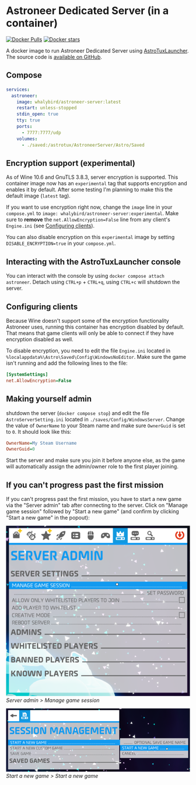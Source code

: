 # Astroneer Dedicated Server (in a container)

[![Docker Pulls](https://img.shields.io/docker/pulls/whalybird/astroneer-server.svg)](https://hub.docker.com/r/whalybird/astroneer-server)
[![Docker stars](https://img.shields.io/docker/stars/whalybird/astroneer-server.svg)](https://hub.docker.com/r/whalybird/astroneer-server)

A docker image to run Astroneer Dedicated Server using [AstroTuxLauncher](https://github.com/JoeJoeTV/AstroTuxLauncher). The source code is [available on GitHub](https://github.com/C0Nd3Mnd/astroneer-docker/).

## Compose

```yaml
services:
  astroneer:
    image: whalybird/astroneer-server:latest
    restart: unless-stopped
    stdin_open: true
    tty: true
    ports:
      - 7777:7777/udp
    volumes:
      - ./saved:/astrotux/AstroneerServer/Astro/Saved
```

## Encryption support (experimental)

As of Wine 10.6 and GnuTLS 3.8.3, server encryption is supported. This container image now has an `experimental` tag that supports encryption and enables it by default. After some testing I'm planning to make this the default image (`latest` tag).

If you want to use encryption right now, change the `image` line in your `compose.yml` to `image: whalybird/astroneer-server:experimental`. Make sure to **remove** the `net.AllowEncryption=False` line from any client's `Engine.ini` (see [Configuring clients](#configuring-clients)).

You can also disable encryption on this `experimental` image by setting `DISABLE_ENCRYPTION=true` in your `compose.yml`.

## Interacting with the AstroTuxLauncher console

You can interact with the console by using `docker compose attach astroneer`. Detach using `CTRL+p` + `CTRL+q`, using `CTRL+c` will shutdown the server.

## Configuring clients

Because Wine doesn't support some of the encryption functionality Astroneer uses, running this container has encryption disabled by default. That means that game clients will only be able to connect if they have encryption disabled as well.

To disable encryption, you need to edit the file `Engine.ini` located in `%localappdata%\Astro\Saved\Config\WindowsNoEditor`. Make sure the game isn't running and add the following lines to the file:

```ini
[SystemSettings]
net.AllowEncryption=False
```

## Making yourself admin

shutdown the server (`docker compose stop`) and edit the file `AstroServerSetting.ini` located in `./saves/Config/WindowsServer`. Change the value of `OwnerName` to your Steam name and make sure `OwnerGuid` is set to `0`. It should look like this:

```ini
OwnerName=My Steam Username
OwnerGuid=0
```

Start the server and make sure you join it before anyone else, as the game will automatically assign the admin/owner role to the first player joining.

## If you can't progress past the first mission

If you can't progress past the first mission, you have to start a new game via the "Server admin" tab after connecting to the server. Click on "Manage game session" followed by "Start a new game" (and confirm by clicking "Start a new game" in the popout):

![Server admin > Manage game session](./readme_assets/new_game_1.png)\
_Server admin > Manage game session_

![Start a new game > Start a new game](./readme_assets/new_game_2.png)\
_Start a new game > Start a new game_
